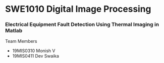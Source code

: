 # SWE1010 Digital Image Processing
### Electrical Equipment Fault Detection Using Thermal Imaging in Matlab

Team Members

- 19MIS0310 Monish V
- 19MIS0411 Dev Swaika
